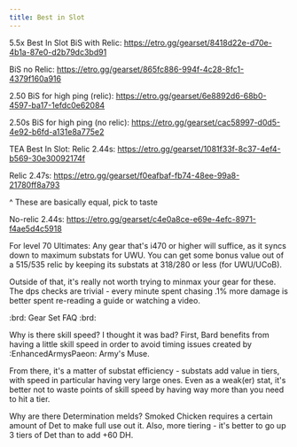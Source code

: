 ```yaml
---
title: Best in Slot
---
```

5.5x Best In Slot
BiS with Relic: https://etro.gg/gearset/8418d22e-d70e-4b1a-87e0-d2b79dc3bd91

BiS no Relic: https://etro.gg/gearset/865fc886-994f-4c28-8fc1-4379f160a916
 
2.50 BiS for high ping (relic): https://etro.gg/gearset/6e8892d6-68b0-4597-ba17-1efdc0e62084

2.50s BiS for high ping (no relic): https://etro.gg/gearset/cac58997-d0d5-4e92-b6fd-a131e8a775e2


TEA Best In Slot:
Relic 2.44s: https://etro.gg/gearset/1081f33f-8c37-4ef4-b569-30e30092174f

Relic 2.47s: https://etro.gg/gearset/f0eafbaf-fb74-48ee-99a8-21780ff8a793

^ These are basically equal, pick to taste

No-relic 2.44s: https://etro.gg/gearset/c4e0a8ce-e69e-4efc-8971-f4ae5d4c5918


For level 70 Ultimates:
Any gear that's i470 or higher will suffice, as it syncs down to maximum substats for UWU. You can get some bonus value out of a 515/535 relic by keeping its substats at 318/280 or less (for UWU/UCoB). 

Outside of that, it's really not worth trying to minmax your gear for these. The dps checks are trivial - every minute spent chasing .1% more damage is better spent re-reading a guide or watching a video.


:brd: Gear Set FAQ :brd:

Why is there skill speed? I thought it was bad?
First, Bard benefits from having a little skill speed in order to avoid timing issues created by :EnhancedArmysPaeon: Army's Muse. 

From there, it's a matter of substat efficiency - substats add value in tiers, with speed in particular having very large ones. Even as a weak(er) stat, it's better not to waste points of skill speed by having way more than you need to hit a tier.


Why are there Determination melds?
Smoked Chicken requires a certain amount of Det to make full use out it. Also, more tiering - it's better to go up 3 tiers of Det than to add +60 DH.